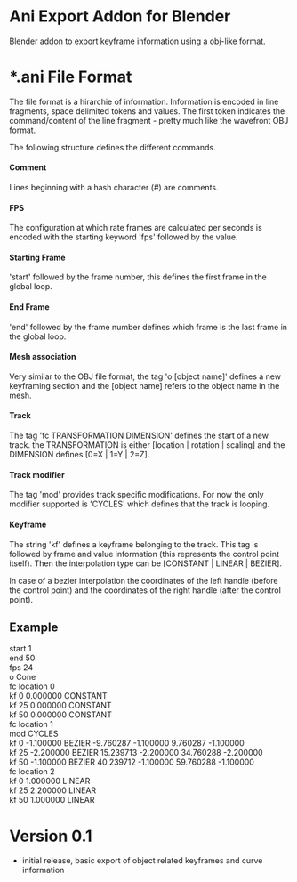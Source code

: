 Ani Export Addon for Blender
=======

Blender addon to export keyframe information using a obj-like format.

*.ani File Format
=============================

The file format is a hirarchie of information. Information is encoded in line fragments, space delimited tokens and values. The first token indicates the command/content of the line fragment - pretty much like the wavefront OBJ format.

The following structure defines the different commands.

#### Comment
Lines beginning with a hash character (#) are comments.

#### FPS
The configuration at which rate frames are calculated per seconds is encoded with the starting keyword 'fps' followed by the value. 

#### Starting Frame
'start' followed by the frame number, this defines the first frame in the global loop.

#### End Frame
'end' followed by the frame number defines which frame is the last frame in the global loop.

#### Mesh association
Very similar to the OBJ file format, the tag 'o [object name]' defines a new keyframing section and the [object name] refers to the object name in the mesh.

#### Track
The tag 'fc TRANSFORMATION DIMENSION' defines the start of a new track. the TRANSFORMATION is either [location | rotation | scaling] and the DIMENSION defines [0=X | 1=Y | 2=Z].

#### Track modifier
The tag 'mod' provides track specific modifications. For now the only modifier supported is 'CYCLES' which defines that the track is looping.

#### Keyframe
The string 'kf' defines a keyframe belonging to the track. This tag is followed by frame and value information (this represents the control point itself). Then the interpolation type can be [CONSTANT | LINEAR | BEZIER].

In case of a bezier interpolation the coordinates of the left handle (before the control point) and the coordinates of the right handle (after the control point).

## Example

   start 1  
   end 50  
   fps 24  
   o Cone  
   fc location 0  
   kf 0 0.000000 CONSTANT  
   kf 25 0.000000 CONSTANT  
   kf 50 0.000000 CONSTANT  
   fc location 1  
   mod CYCLES  
   kf 0 -1.100000 BEZIER -9.760287 -1.100000 9.760287 -1.100000  
   kf 25 -2.200000 BEZIER 15.239713 -2.200000 34.760288 -2.200000  
   kf 50 -1.100000 BEZIER 40.239712 -1.100000 59.760288 -1.100000  
   fc location 2  
   kf 0 1.000000 LINEAR  
   kf 25 2.200000 LINEAR  
   kf 50 1.000000 LINEAR  

Version 0.1
=============================
- initial release, basic export of object related keyframes and curve information



